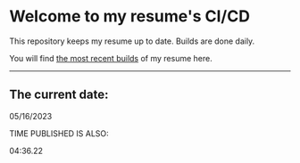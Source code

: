 # Welcome to my resume's CI/CD
This repository keeps my resume up to date. Builds are done daily.
  
You will find [the most recent builds](output/) of my resume here.
* * *
 
## The current date:  
 05/16/2023 
   
  
  
 TIME PUBLISHED IS ALSO: 
  
 04:36.22 
  
  
